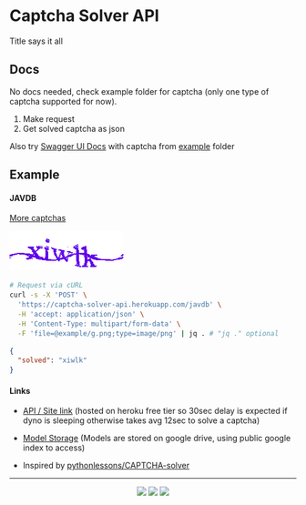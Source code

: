 # Captcha Solver API

Title says it all

## Docs
No docs needed, check example folder for captcha (only one type of captcha supported for now). 

1. Make request 
2. Get solved captcha as json

Also try [Swagger UI Docs](https://captcha-solver-api.herokuapp.com/docs) with captcha from [example](/example/) folder
## Example

#### JAVDB

[More captchas](/example/javdb/)

![captcha](./example/javdb/g.png)

```bash
# Request via cURL
curl -s -X 'POST' \
  'https://captcha-solver-api.herokuapp.com/javdb' \
  -H 'accept: application/json' \
  -H 'Content-Type: multipart/form-data' \
  -F 'file=@example/g.png;type=image/png' | jq . # "jq ." optional
```
```json
{
  "solved": "xiwlk"
}
```

#### Links
- [API / Site link](https://captcha-solver-api.herokuapp.com/) (hosted on heroku free tier so 30sec delay is expected if dyno is sleeping otherwise takes avg 12sec to solve a captcha)

- [Model Storage](https://models.cloudflare-storage.workers.dev/) (Models are stored on google drive, using public google index to access)

- Inspired by [pythonlessons/CAPTCHA-solver](https://github.com/pythonlessons/CAPTCHA-solver)

---

<div align="center">
    <img src="https://img.shields.io/badge/Fastapi 0.78.0-lightblue?style=for-the-badge&logo=fastapi">
    <img src="https://img.shields.io/badge/Tensorflow 1.15.0-white?style=for-the-badge&logo=tensorflow">   
    <img src="https://img.shields.io/badge/OpenCV 4.6.0-blue?style=for-the-badge&logo=opencv">
</div>
